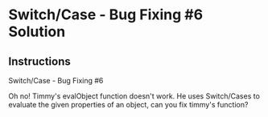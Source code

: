 # Switch/Case - Bug Fixing #6 Solution

## Instructions

Switch/Case - Bug Fixing #6

Oh no! Timmy's evalObject function doesn't work. He uses Switch/Cases to evaluate the given properties of an object, can you fix timmy's function?
